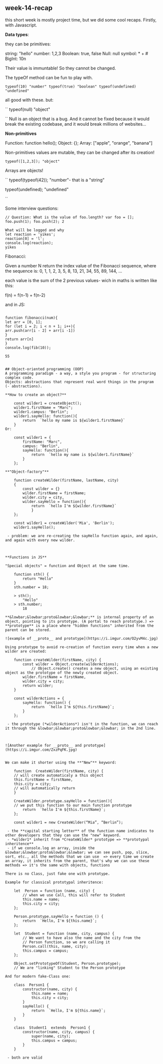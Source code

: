 ## week-14-recap

this short week is mostly project time, but we did some cool recaps.
Firstly, with Javascript.

**Data types**:

they can be primitives:

string: "hello"
number: 1,2,3
Boolean: true, false
Null: null
symbol: \* + #
BigInt: 10n

Their value is immuntable! So they cannot be changed.

The typeOf method can be fun to play with.

`typeof(10) "number" typeof(true) "boolean" typeof(undefined) "undefined"`

all good with these. but:

``
typeof(null)
"object"

``
Null is an object that is a bug. And it cannot be fixed because it would break the existing codebase, and it would break millions of websites...

**Non-primitives**

Function: function hello();
Object: {};
Array: ["apple", "orange", "banana"]

Non-primitives values are mutable, they can be changed after its creation!

`typeof([1,2,3]); "object"`

Arrays are objects!

``
typeof(typeof(42));
"number"- that is a "string"

typeof(undefined);
"undefined"

``

Some interview questions:

`// Question: What is the value of foo.length? var foo = []; foo.push(1); foo.push(2); 2`

```
What will be logged and why
let reaction = 'yikes';
reaction[0] = 'l';
console.log(reaction);
yikes
```

Fibonacci:

Given a number N return the index value of the Fibonacci sequence, where the sequence is:
0, 1, 1, 2, 3, 5, 8, 13, 21, 34, 55, 89, 144, ...

each value is the sum of the 2 previous values- wich in maths is written like this:

f(n) = f(n-1) + f(n-2)

 and in JS:


```

function fibonacci(num){
let arr = [0, 1];
for (let i = 2; i < n + 1; i++){
arr.push(arr[i - 2] + arr[i -1])
}
return arr[n]
}
console.log(fib(10));

55

```

```

## Object-oriented programming (OOP)
A programming paradigm - a way, a style you program - for structuring complex code.
Objects: abstractions that represent real word things in the program (- abstractions).

**How to create an object?**

    const wilder1 = createObject();
    wilder1.firstName = "Marc";
    wilder1.campus: "Berlin";
    wilder1.sayHello: function(){
		return  `hello my name is ${wilder1.firstName}`
	}
Or:

    const wilder1 = {
	    firstName: "Marc",
	    campus: "Berlin",
	    sayHello: function(){
		    return  `hello my name is ${wilder1.firstName}`
		}
	};

**"Object-factory"**

    function createWilder(firstName, lastName, city) 
    {
	    const wilder = {}
	    wilder.firstName = firstName;
	    wilder.city = city,
	    wilder.sayHello = function(){
		    return  `hello I'm ${wilder.firstName}`
		    }
	};
	
	const wilder1 = createWilder('Mia', 'Berlin');
	wilder1.sayHello();

 - problem: we are re-creating the sayHello function again, and again, and again with every new wilder.



**Functions in JS**

"Special objects" = function and Object at the same time.

    function sth() {
	    return "Hello"
	}
	sth.number = 18;
	
	> sth();
		"Hello"
	> sth.number;
		18

**&lowbar;&lowbar;proto&lowbar;&lowbar;** is internal property of an object, pointing to its prototype. (A portal to reach prototype.) => **prototype** is a place where "hidden functions" inherited from the parent can be stored.

![example of __proto__ and prototype](https://i.imgur.com/O2yvM4c.jpg)

Using prototype to avoid re-creation of function every time when a new wilder are created:

    function createWilder(firstName, city) {
	    const wilder = Object.create(wilderActions);
		    // Object.create() creates a new object, using an existing object as the prototype of the newly created object.
		wilder.firstName = firstName,
		wilder.city = city;
		return wilder;
	}
	
	const wilderActions = {
		sayHello: function() {
			return  `hello I'm ${this.firstName}`;
		}
	};

 - the prototype (*wilderActions*) isn't in the function, we can reach it through the &lowbar;&lowbar;proto&lowbar;&lowbar; in the 2nd line. 



![Another example for __proto__ and prototype](https://i.imgur.com/ZxzPqFK.jpg)


We can make it shorter using the **"New"** keyword:

    function  CreateWilder(firstName, city) {
    // will create automaticaly a this object
    this.firstName = firstName,
    this.city = city;
    // will automatically return
    }
    
    CreateWilder.prototype.sayHello = function(){
    // we put this function to our main function prototype
	    return  `hello I'm ${this.firstName}`;
	};
	
	const wilder1 = new CreateWilder(“Mia”, “Berlin”);

 - the **capital starting letter** of the function name indicates to other developers that they can use the "new" keyword.
 - *wilder1* inherit from *CreateWilder* prototype => **prototypal inheritence**
 - if we console.log an array, inside the &lowbar;&lowbar;proto&lowbar;&lowbar; we can see push, pop, slice, sort, etc., all the methods that we can use  => every time we create an array, it inherits from the parent, that's why we can use these methods => it's the same with objects, functions

There is no Class, just fake one with prototype.

Example for classical prototypal inheritence: 

    let  Person = function (name, city) {
	    // when we use Call, this will refer to Student
	    this.name = name;
	    this.city = city;
	};
	
	Person.prototype.sayHello = function () {
		return  `Hello, I'm ${this.name}`;
	};
	
	let  Student = function (name, city, campus) {
		// We want to have also the name and the city from the
		// Person function, so we are calling it
		Person.call(this, name, city);
		this.campus = campus;
	};
	
	Object.setPrototypeOf(Student, Person.prototype);
	// We are "linking" Student to the Person prototype

And for modern fake-Class one:

    class  Person1 {
	    constructor(name, city) {
		    this.name = name;
		    this.city = city;
		}
		sayHello() {
			return  `Hello, I'm ${this.name}`;
		}
	}
	
	class  Student1  extends  Person1 {
		constructor(name, city, campus) {
			super(name, city);
			this.campus = campus;
		}
	}

 - both are valid




